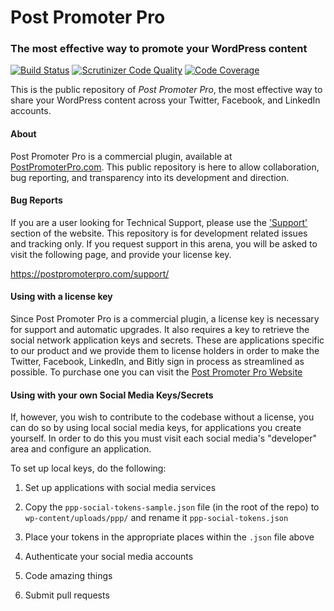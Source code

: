 # Post Promoter Pro
### The most effective way to promote your WordPress content

[![Build Status](https://travis-ci.org/postpromoterpro/post-promoter-pro.svg?branch=master)](https://travis-ci.org/postpromoterpro/post-promoter-pro) [![Scrutinizer Code Quality](https://scrutinizer-ci.com/g/postpromoterpro/post-promoter-pro/badges/quality-score.png?b=master)](https://scrutinizer-ci.com/g/postpromoterpro/post-promoter-pro/?branch=master) [![Code Coverage](https://scrutinizer-ci.com/g/postpromoterpro/post-promoter-pro/badges/coverage.png?b=master)](https://scrutinizer-ci.com/g/postpromoterpro/post-promoter-pro/?branch=master)

This is the public repository of _Post Promoter Pro_, the most effective way to share your WordPress content across your Twitter, Facebook, and LinkedIn accounts.

#### About
Post Promoter Pro is a commercial plugin, available at [PostPromoterPro.com](https://postpromoterpro.com/pricing/?discount=GITHUBREPO&utm_campaign=GitHub&utm_source=readme&utm_medium=github). This public repository is here to allow collaboration, bug reporting, and transparency into its development and direction.

#### Bug Reports
If you are a user looking for Technical Support, please use the ['Support'](https://postpromoterpro.com/support/) section of the website. This repository is for development related issues and tracking only. If you request support in this arena, you will be asked to visit the following page, and provide your license key.

https://postpromoterpro.com/support/

#### Using with a license key
Since Post Promoter Pro is a commercial plugin, a license key is necessary for support and automatic upgrades. It also requires a key to retrieve the social network application keys and secrets. These are applications specific to our product and we provide them to license holders in order to make the Twitter, Facebook, LinkedIn, and Bitly sign in process as streamlined as possible. To purchase one you can visit the [Post Promoter Pro Website](https://postpromoterpro.com/pricing/?discount=GITHUBREPO&utm_campaign=GitHub&utm_source=readme&utm_medium=github)

#### Using with your own Social Media Keys/Secrets
If, however, you wish to contribute to the codebase without a license, you can do so by using local social media keys, for applications you create yourself. In order to do this you must visit each social media's "developer" area and configure an application.

To set up local keys, do the following:

1. Set up applications with social media services

2. Copy the `ppp-social-tokens-sample.json` file (in the root of the repo) to `wp-content/uploads/ppp/` and rename it `ppp-social-tokens.json`

3. Place your tokens in the appropriate places within the `.json` file above

4. Authenticate your social media accounts

5. Code amazing things

6. Submit pull requests
